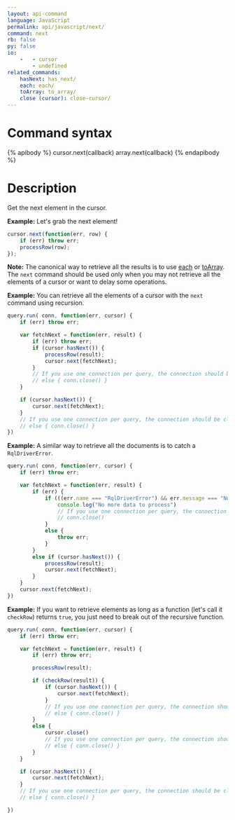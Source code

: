 ```yaml
---
layout: api-command 
language: JavaScript
permalink: api/javascript/next/
command: next 
rb: false
py: false
io:
    -   - cursor
        - undefined
related_commands:
    hasNext: has_next/
    each: each/
    toArray: to_array/
    close (cursor): close-cursor/
---
```


# Command syntax #

{% apibody %}
cursor.next(callback)
array.next(callback)
{% endapibody %}

# Description #

Get the next element in the cursor.

__Example:__ Let's grab the next element!

```js
cursor.next(function(err, row) {
    if (err) throw err;
    processRow(row);
});
```

__Note:__ The canonical way to retrieve all the results is to use [each](../each/)
or [toArray](../toArray/). The `next` command should be used only when you may not
retrieve all the elements of a cursor or want to delay some operations.



__Example:__ You can retrieve all the elements of a cursor with the `next`
command using recursion.

```js
query.run( conn, function(err, cursor) {
    if (err) throw err;

    var fetchNext = function(err, result) {
        if (err) throw err;
        if (cursor.hasNext()) {
            processRow(result);
            cursor.next(fetchNext);
        }
        // If you use one connection per query, the connection should be closed.
        // else { conn.close() }
    }

    if (cursor.hasNext()) {
        cursor.next(fetchNext);
    }
    // If you use one connection per query, the connection should be closed.
    // else { conn.close() }
})
```

__Example:__ A similar way to retrieve all the documents is to catch a `RqlDriverError`.

```js
query.run( conn, function(err, cursor) {
    if (err) throw err;

    var fetchNext = function(err, result) {
        if (err) {
            if (((err.name === "RqlDriverError") && err.message === "No more rows in the cursor.")) {
                console.log("No more data to process")
                // If you use one connection per query, the connection should be closed here.
                // conn.close()
            }
            else {
                throw err;
            }
        }
        else if (cursor.hasNext()) {
            processRow(result);
            cursor.next(fetchNext);
        }
    }
    cursor.next(fetchNext);
})
```


__Example:__ If you want to retrieve elements as long as a function (let's call it
`checkRow`) returns `true`, you just need to break out of the recursive function.


```js
query.run( conn, function(err, cursor) {
    if (err) throw err;

    var fetchNext = function(err, result) {
        if (err) throw err;

        processRow(result);

        if (checkRow(result)) {
            if (cursor.hasNext()) {
                cursor.next(fetchNext);
            }
            // If you use one connection per query, the connection should be closed.
            // else { conn.close() }
        }
        else {
            cursor.close()
            // If you use one connection per query, the connection should be closed here.
            // else { conn.close() }
        }
    }

    if (cursor.hasNext()) {
        cursor.next(fetchNext);
    }
    // If you use one connection per query, the connection should be closed.
    // else { conn.close() }

})
```
